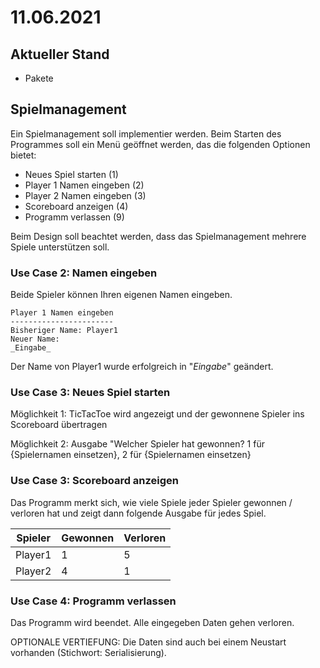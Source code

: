 # 11.06.2021

## Aktueller Stand

-   Pakete

## Spielmanagement

Ein Spielmanagement soll implementier werden. Beim Starten des Programmes soll ein Menü
geöffnet werden, das die folgenden Optionen bietet:

-   Neues Spiel starten (1)
-   Player 1 Namen eingeben (2)
-   Player 2 Namen eingeben (3)
-   Scoreboard anzeigen (4)
-   Programm verlassen (9)

Beim Design soll beachtet werden, dass das Spielmanagement mehrere Spiele
unterstützen soll.

### Use Case 2: Namen eingeben

Beide Spieler können Ihren eigenen Namen eingeben.

```
Player 1 Namen eingeben
-----------------------
Bisheriger Name: Player1
Neuer Name:
_Eingabe_
```

Der Name von Player1 wurde erfolgreich in "_Eingabe_" geändert.

### Use Case 3: Neues Spiel starten

Möglichkeit 1: TicTacToe wird angezeigt und der gewonnene Spieler ins Scoreboard
übertragen

Möglichkeit 2: Ausgabe "Welcher Spieler hat gewonnen? 1 für {Spielernamen
einsetzen}, 2 für {Spielernamen einsetzen}

### Use Case 3: Scoreboard anzeigen

Das Programm merkt sich, wie viele Spiele jeder Spieler gewonnen / verloren hat
und zeigt dann folgende Ausgabe für jedes Spiel.

| Spieler | Gewonnen | Verloren |
| ------- | -------- | -------- |
| Player1 | 1        | 5        |
| Player2 | 4        | 1        |

### Use Case 4: Programm verlassen

Das Programm wird beendet. Alle eingegeben Daten gehen verloren.

OPTIONALE VERTIEFUNG: Die Daten sind auch bei einem Neustart vorhanden
(Stichwort: Serialisierung).
